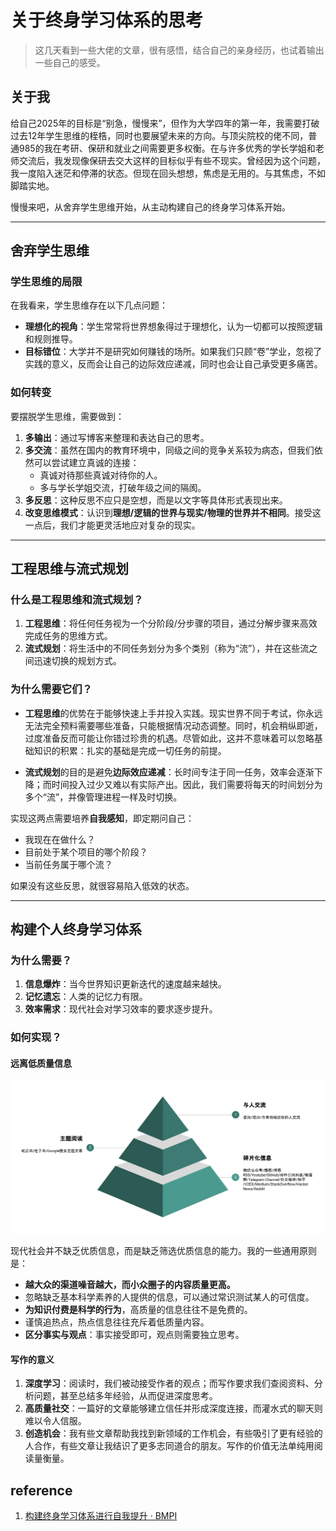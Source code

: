 # 关于终身学习体系的思考
> 这几天看到一些大佬的文章，很有感悟，结合自己的亲身经历，也试着输出一些自己的感受。
## 关于我

给自己2025年的目标是“别急，慢慢来”，但作为大学四年的第一年，我需要打破过去12年学生思维的桎梏，同时也要展望未来的方向。与顶尖院校的佬不同，普通985的我在考研、保研和就业之间需要更多权衡。在与许多优秀的学长学姐和老师交流后，我发现像保研去交大这样的目标似乎有些不现实。曾经因为这个问题，我一度陷入迷茫和停滞的状态。但现在回头想想，焦虑是无用的。与其焦虑，不如脚踏实地。

慢慢来吧，从舍弃学生思维开始，从主动构建自己的终身学习体系开始。

---

## 舍弃学生思维

### 学生思维的局限

在我看来，学生思维存在以下几点问题：

- **理想化的视角**：学生常常将世界想象得过于理想化，认为一切都可以按照逻辑和规则推导。
- **目标错位**：大学并不是研究如何赚钱的场所。如果我们只顾“卷”学业，忽视了实践的意义，反而会让自己的边际效应递减，同时也会让自己承受更多痛苦。

### 如何转变

要摆脱学生思维，需要做到：

1. **多输出**：通过写博客来整理和表达自己的思考。
2. **多交流**：虽然在国内的教育环境中，同级之间的竞争关系较为病态，但我们依然可以尝试建立真诚的连接：
    - 真诚对待那些真诚对待你的人。
    - 多与学长学姐交流，打破年级之间的隔阂。
3. **多反思**：这种反思不应只是空想，而是以文字等具体形式表现出来。
4. **改变思维模式**：认识到**理想/逻辑的世界与现实/物理的世界并不相同**。接受这一点后，我们才能更灵活地应对复杂的现实。

---

## 工程思维与流式规划

### 什么是工程思维和流式规划？

1. **工程思维**：将任何任务视为一个分阶段/分步骤的项目，通过分解步骤来高效完成任务的思维方式。
2. **流式规划**：将生活中的不同任务划分为多个类别（称为“流”），并在这些流之间迅速切换的规划方式。

### 为什么需要它们？

- **工程思维**的优势在于能够快速上手并投入实践。现实世界不同于考试，你永远无法完全预料需要哪些准备，只能根据情况动态调整。同时，机会稍纵即逝，过度准备反而可能让你错过珍贵的机遇。尽管如此，这并不意味着可以忽略基础知识的积累：扎实的基础是完成一切任务的前提。
    
- **流式规划**的目的是避免**边际效应递减**：长时间专注于同一任务，效率会逐渐下降；而时间投入过少又难以有实际产出。因此，我们需要将每天的时间划分为多个“流”，并像管理进程一样及时切换。
    

实现这两点需要培养**自我感知**，即定期问自己：

- 我现在在做什么？
- 目前处于某个项目的哪个阶段？
- 当前任务属于哪个流？

如果没有这些反思，就很容易陷入低效的状态。

---

## 构建个人终身学习体系

### 为什么需要？

1. **信息爆炸**：当今世界知识更新迭代的速度越来越快。
2. **记忆遗忘**：人类的记忆力有限。
3. **效率需求**：现代社会对学习效率的要求逐步提升。

### 如何实现？

#### 远离低质量信息
![image.png](https://raw.githubusercontent.com/Frank-whw/img/main/blog/202501051447320.png)

现代社会并不缺乏优质信息，而是缺乏筛选优质信息的能力。我的一些通用原则是：
- **越大众的渠道噪音越大，而小众圈子的内容质量更高。**
- 忽略缺乏基本科学素养的人提供的信息，可以通过常识测试某人的可信度。
- **为知识付费是科学的行为**，高质量的信息往往不是免费的。
- 谨慎追热点，热点信息往往充斥着低质量内容。
- **区分事实与观点**：事实接受即可，观点则需要独立思考。

#### 写作的意义

1. **深度学习**：阅读时，我们被动接受作者的观点；而写作要求我们查阅资料、分析问题，甚至总结多年经验，从而促进深度思考。
2. **高质量社交**：一篇好的文章能够建立信任并形成深度连接，而灌水式的聊天则难以令人信服。
3. **创造机会**：我有些文章帮助我找到新领域的工作机会，有些吸引了更有经验的人合作，有些文章让我结识了更多志同道合的朋友。写作的价值无法单纯用阅读量衡量。
## reference 
1. [构建终身学习体系进行自我提升 · BMPI](https://www.bmpi.dev/self/build-personal-knowledge-system/)